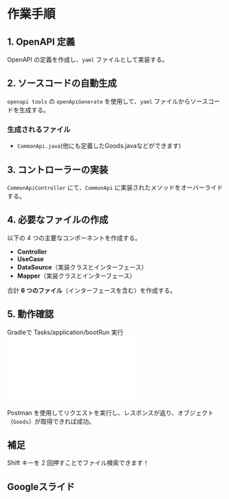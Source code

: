 # 作業手順

## 1. OpenAPI 定義
OpenAPI の定義を作成し、`yaml` ファイルとして実装する。

## 2. ソースコードの自動生成
`openapi tools` の `openApiGenerate` を使用して、`yaml` ファイルからソースコードを生成する。

### 生成されるファイル
- `CommonApi.java`(他にも定義したGoods.javaなどができます)

## 3. コントローラーの実装
`CommonApiController` にて、`CommonApi` に実装されたメソッドをオーバーライドする。

## 4. 必要なファイルの作成
以下の 4 つの主要なコンポーネントを作成する。

- **Controller**
- **UseCase**
- **DataSource**（実装クラスとインターフェース）
- **Mapper**（実装クラスとインターフェース）

合計 **6 つのファイル**（インターフェースを含む）を作成する。

## 5. 動作確認
Gradleで
Tasks/application/bootRun 実行
![sample](img/response.pdf)

Postman を使用してリクエストを実行し、レスポンスが返り、オブジェクト（`Goods`）が取得できれば成功。



## 補足
Shift キーを 2 回押すことでファイル検索できます！


## Googleスライド
